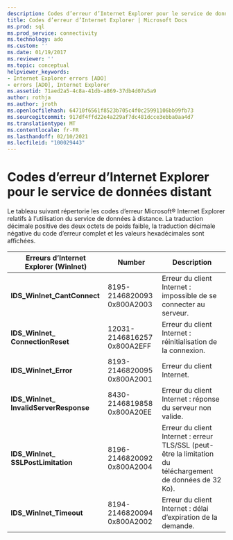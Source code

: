 ```yaml
---
description: Codes d’erreur d’Internet Explorer pour le service de données distant
title: Codes d’erreur d’Internet Explorer | Microsoft Docs
ms.prod: sql
ms.prod_service: connectivity
ms.technology: ado
ms.custom: ''
ms.date: 01/19/2017
ms.reviewer: ''
ms.topic: conceptual
helpviewer_keywords:
- Internet Explorer errors [ADO]
- errors [ADO], Internet Explorer
ms.assetid: 71aed2a5-4c8a-41db-a869-37db4d07a5a9
author: rothja
ms.author: jroth
ms.openlocfilehash: 64710f6561f8523b705c4f0c25991106bb99fb73
ms.sourcegitcommit: 917df4ffd22e4a229af7dc481dcce3ebba0aa4d7
ms.translationtype: MT
ms.contentlocale: fr-FR
ms.lasthandoff: 02/10/2021
ms.locfileid: "100029443"
---
```

# <a name="internet-explorer-error-codes-for-remote-data-service"></a>Codes d’erreur d’Internet Explorer pour le service de données distant
Le tableau suivant répertorie les codes d’erreur Microsoft® Internet Explorer relatifs à l’utilisation du service de données à distance. La traduction décimale positive des deux octets de poids faible, la traduction décimale négative du code d’erreur complet et les valeurs hexadécimales sont affichées.

|Erreurs d’Internet Explorer (WinInet)|Number|Description|
|------------------------------------------|------------|-----------------|
|**IDS_WinInet_CantConnect**|8195-2146820093 0x800A2003|Erreur du client Internet : impossible de se connecter au serveur.|
|**IDS_WinInet_ ConnectionReset**|12031-2146816257 0x800A2EFF|Erreur du client Internet : réinitialisation de la connexion.|
|**IDS_WinInet_Error**|8193-2146820095 0x800A2001|Erreur du client Internet.|
|**IDS_WinInet_ InvalidServerResponse**|8430-2146819858 0x800A20EE|Erreur du client Internet : réponse du serveur non valide.|
|**IDS_WinInet_ SSLPostLimitation**|8196-2146820092 0x800A2004|Erreur du client Internet : erreur TLS/SSL (peut-être la limitation du téléchargement de données de 32 Ko).|
|**IDS_WinInet_Timeout**|8194-2146820094 0x800A2002|Erreur du client Internet : délai d’expiration de la demande.|
